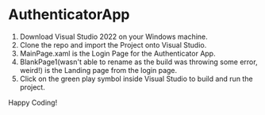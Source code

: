 # AuthenticatorApp

1. Download Visual Studio 2022 on your Windows machine. 
2. Clone the repo and import the Project onto Visual Studio.
3. MainPage.xaml is the Login Page for the Authenticator App.
4. BlankPage1(wasn't able to rename as the build was throwing some error, weird!) is the Landing page from the login page.
5. Click on the green play symbol inside Visual Studio to build and run the project.

Happy Coding!

